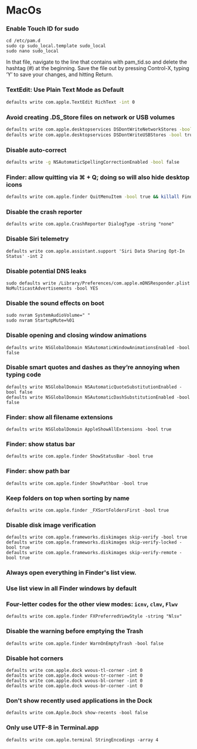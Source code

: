 # MacOs

### Enable Touch ID for sudo
```
cd /etc/pam.d
sudo cp sudo_local.template sudo_local
sudo nano sudo_local
```
In that file, navigate to the line that contains with pam_tid.so and delete the hashtag (#) at the beginning. Save the file out by pressing Control-X, typing ‘Y’ to save your changes, and hitting Return.
### TextEdit: Use Plain Text Mode as Default
```bash
defaults write com.apple.TextEdit RichText -int 0
```
### Avoid creating .DS_Store files on network or USB volumes
```bash
defaults write com.apple.desktopservices DSDontWriteNetworkStores -bool true
defaults write com.apple.desktopservices DSDontWriteUSBStores -bool true
```
### Disable auto-correct
```bash
defaults write -g NSAutomaticSpellingCorrectionEnabled -bool false
```
### Finder: allow quitting via ⌘ + Q; doing so will also hide desktop icons
```bash
defaults write com.apple.finder QuitMenuItem -bool true && killall Finder
```
### Disable the crash reporter
```
defaults write com.apple.CrashReporter DialogType -string "none"
```
### Disable Siri telemetry
```
defaults write com.apple.assistant.support 'Siri Data Sharing Opt-In Status' -int 2
```
### Disable potential DNS leaks
 ```
 sudo defaults write /Library/Preferences/com.apple.mDNSResponder.plist NoMulticastAdvertisements -bool YES
```
### Disable the sound effects on boot
 ```
sudo nvram SystemAudioVolume=" "
sudo nvram StartupMute=%01
 ```
###  Disable opening and closing window animations
```
defaults write NSGlobalDomain NSAutomaticWindowAnimationsEnabled -bool false
```
###  Disable smart quotes and dashes as they’re annoying when typing code
```
defaults write NSGlobalDomain NSAutomaticQuoteSubstitutionEnabled -bool false
defaults write NSGlobalDomain NSAutomaticDashSubstitutionEnabled -bool false
```
### Finder: show all filename extensions
```
defaults write NSGlobalDomain AppleShowAllExtensions -bool true
```
### Finder: show status bar
```
defaults write com.apple.finder ShowStatusBar -bool true
```
### Finder: show path bar
```
defaults write com.apple.finder ShowPathbar -bool true
```
### Keep folders on top when sorting by name
```
defaults write com.apple.finder _FXSortFoldersFirst -bool true
```
### Disable disk image verification
```
defaults write com.apple.frameworks.diskimages skip-verify -bool true
defaults write com.apple.frameworks.diskimages skip-verify-locked -bool true
defaults write com.apple.frameworks.diskimages skip-verify-remote -bool true
```

### Always open everything in Finder's list view.
### Use list view in all Finder windows by default
### Four-letter codes for the other view modes: `icnv`, `clmv`, `Flwv`
```
defaults write com.apple.finder FXPreferredViewStyle -string "Nlsv"
```
### Disable the warning before emptying the Trash
```
defaults write com.apple.finder WarnOnEmptyTrash -bool false
```
### Disable hot corners
```
defaults write com.apple.dock wvous-tl-corner -int 0
defaults write com.apple.dock wvous-tr-corner -int 0
defaults write com.apple.dock wvous-bl-corner -int 0
defaults write com.apple.dock wvous-br-corner -int 0
```
### Don't show recently used applications in the Dock
```
defaults write com.Apple.Dock show-recents -bool false
```
### Only use UTF-8 in Terminal.app
```
defaults write com.apple.terminal StringEncodings -array 4
```